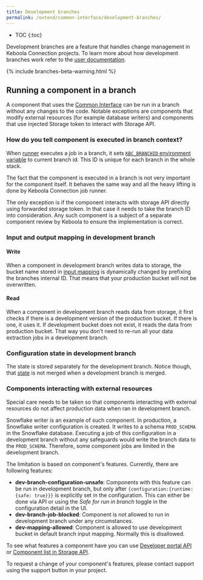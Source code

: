 ```yaml
---
title: Development branches
permalink: /extend/common-interface/development-branches/
---
```


* TOC
{:toc}

Development branches are a feature that handles change management in Keboola Connection projects. To learn more about how development branches work refer to the [user documentation](https://help.keboola.com/change-management/). 

{% include branches-beta-warning.html %}

## Running a component in a branch

A component that uses the [Common Interface](/extend/common-interface/) can be run in a branch without any changes to the code. Notable exceptions are components that modify external resources (for example database writers) and components that use injected Storage token to interact with Storage API. 

### How do you tell component is executed in branch context?

When [runner](/extend/docker-runner/) executes a job in a branch, it sets [`KBC_BRANCHID` environment variable](/extend/common-interface/environment/#environment-variables) to current branch id. This ID is unique for each branch in the whole stack. 

The fact that the component is executed in a branch is not very important for the component itself. It behaves the same way and all the heavy lifting is done by Keboola Connection job runner. 

The only exception is if the component interacts with storage API directly using forwarded storage token. In that case it needs to take the branch ID into consideration. Any such component is a subject of a separate component review by Keboola to ensure the implementation is correct.  

### Input and output mapping in development branch

#### Write

When a component in development branch writes data to storage, the bucket name stored in [input mapping](/transformations/mappings/#table-input-mapping) is dynamically changed by prefixing the branches internal ID. That means that your production bucket will not be overwritten.

#### Read

When a component in development branch reads data from storage, it first checks if there is a development version of the production bucket. If there is one, it uses it. If development bucket does not exist, it reads the data from production bucket. That way you don't need to re-run all your data extraction jobs in a development branch.

### Configuration state in development branch

The state is stored separately for the development branch. Notice though, that [state](/integrate/storage/api/configurations/#state) is not merged when a development branch is merged. 

### Components interacting with external resources

Special care needs to be taken so that components interacting with external resources do not affect production data when ran in development branch. 

Snowflake writer is an example of such component. In production, a Snowflake writer configuration is created. It writes to a schema `PROD_SCHEMA` in the Snowflake database. Executing a job of this configuration in a development branch without any safeguards would write the branch data to the `PROD_SCHEMA`. Therefore, some component jobs are limited in the development branch. 

The limitation is based on component's features. Currently, there are following features:

* **dev-branch-configuration-unsafe**: Components with this feature can be run in development branch, but only after `{configuration:{runtime: {safe: true}}}` is explicitly set in the configuration. This can either be done via API or using the *Safe for run in branch* toggle in the configuration detail in the UI.
* **dev-branch-job-blocked**: Component is not allowed to run in development branch under any circumstances.
* **dev-mapping-allowed**: Component is allowed to use development bucket in default branch input mapping. Normally this is disallowed. 

To see what features a component have you can use [Developer portal API](https://kebooladeveloperportal.docs.apiary.io/#reference/0/public-api/get-app-detail) or [Component list in Storage API](https://keboola.docs.apiary.io/#reference/miscellaneous/api-index/component-list). 

To request a change of your component's features, please contact support using the support button in your project. 
